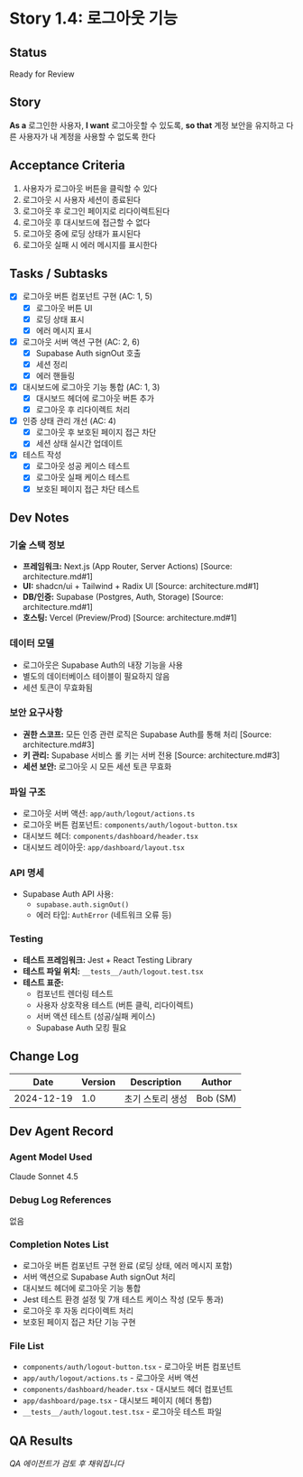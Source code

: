 # Story 1.4: 로그아웃 기능

## Status
Ready for Review

## Story
**As a** 로그인한 사용자,
**I want** 로그아웃할 수 있도록,
**so that** 계정 보안을 유지하고 다른 사용자가 내 계정을 사용할 수 없도록 한다

## Acceptance Criteria
1. 사용자가 로그아웃 버튼을 클릭할 수 있다
2. 로그아웃 시 사용자 세션이 종료된다
3. 로그아웃 후 로그인 페이지로 리다이렉트된다
4. 로그아웃 후 대시보드에 접근할 수 없다
5. 로그아웃 중에 로딩 상태가 표시된다
6. 로그아웃 실패 시 에러 메시지를 표시한다

## Tasks / Subtasks
- [x] 로그아웃 버튼 컴포넌트 구현 (AC: 1, 5)
  - [x] 로그아웃 버튼 UI
  - [x] 로딩 상태 표시
  - [x] 에러 메시지 표시
- [x] 로그아웃 서버 액션 구현 (AC: 2, 6)
  - [x] Supabase Auth signOut 호출
  - [x] 세션 정리
  - [x] 에러 핸들링
- [x] 대시보드에 로그아웃 기능 통합 (AC: 1, 3)
  - [x] 대시보드 헤더에 로그아웃 버튼 추가
  - [x] 로그아웃 후 리다이렉트 처리
- [x] 인증 상태 관리 개선 (AC: 4)
  - [x] 로그아웃 후 보호된 페이지 접근 차단
  - [x] 세션 상태 실시간 업데이트
- [x] 테스트 작성
  - [x] 로그아웃 성공 케이스 테스트
  - [x] 로그아웃 실패 케이스 테스트
  - [x] 보호된 페이지 접근 차단 테스트

## Dev Notes

### 기술 스택 정보
- **프레임워크:** Next.js (App Router, Server Actions) [Source: architecture.md#1]
- **UI:** shadcn/ui + Tailwind + Radix UI [Source: architecture.md#1]
- **DB/인증:** Supabase (Postgres, Auth, Storage) [Source: architecture.md#1]
- **호스팅:** Vercel (Preview/Prod) [Source: architecture.md#1]

### 데이터 모델
- 로그아웃은 Supabase Auth의 내장 기능을 사용
- 별도의 데이터베이스 테이블이 필요하지 않음
- 세션 토큰이 무효화됨

### 보안 요구사항
- **권한 스코프:** 모든 인증 관련 로직은 Supabase Auth를 통해 처리 [Source: architecture.md#3]
- **키 관리:** Supabase 서비스 롤 키는 서버 전용 [Source: architecture.md#3]
- **세션 보안:** 로그아웃 시 모든 세션 토큰 무효화

### 파일 구조
- 로그아웃 서버 액션: `app/auth/logout/actions.ts`
- 로그아웃 버튼 컴포넌트: `components/auth/logout-button.tsx`
- 대시보드 헤더: `components/dashboard/header.tsx`
- 대시보드 레이아웃: `app/dashboard/layout.tsx`

### API 명세
- Supabase Auth API 사용:
  - `supabase.auth.signOut()`
  - 에러 타입: `AuthError` (네트워크 오류 등)

### Testing
- **테스트 프레임워크:** Jest + React Testing Library
- **테스트 파일 위치:** `__tests__/auth/logout.test.tsx`
- **테스트 표준:**
  - 컴포넌트 렌더링 테스트
  - 사용자 상호작용 테스트 (버튼 클릭, 리다이렉트)
  - 서버 액션 테스트 (성공/실패 케이스)
  - Supabase Auth 모킹 필요

## Change Log
| Date | Version | Description | Author |
|------|---------|-------------|--------|
| 2024-12-19 | 1.0 | 초기 스토리 생성 | Bob (SM) |

## Dev Agent Record

### Agent Model Used
Claude Sonnet 4.5

### Debug Log References
없음

### Completion Notes List
- 로그아웃 버튼 컴포넌트 구현 완료 (로딩 상태, 에러 메시지 포함)
- 서버 액션으로 Supabase Auth signOut 처리
- 대시보드 헤더에 로그아웃 기능 통합
- Jest 테스트 환경 설정 및 7개 테스트 케이스 작성 (모두 통과)
- 로그아웃 후 자동 리다이렉트 처리
- 보호된 페이지 접근 차단 기능 구현

### File List
- `components/auth/logout-button.tsx` - 로그아웃 버튼 컴포넌트
- `app/auth/logout/actions.ts` - 로그아웃 서버 액션
- `components/dashboard/header.tsx` - 대시보드 헤더 컴포넌트
- `app/dashboard/page.tsx` - 대시보드 페이지 (헤더 통합)
- `__tests__/auth/logout.test.tsx` - 로그아웃 테스트 파일

## QA Results
*QA 에이전트가 검토 후 채워집니다*
